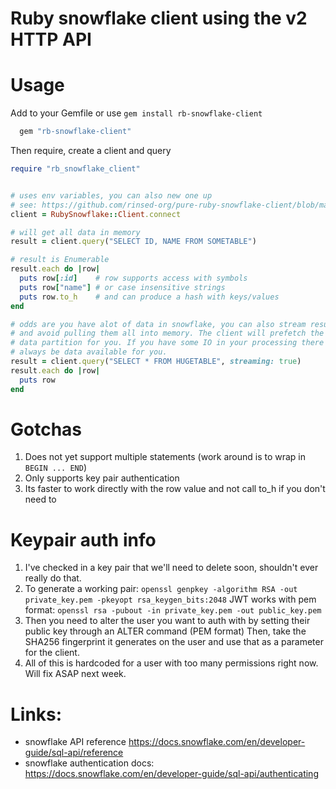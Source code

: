 # Ruby snowflake client using the v2 HTTP API

# Usage

Add to your Gemfile or use `gem install rb-snowflake-client`
```ruby
  gem "rb-snowflake-client"
```

Then require, create a client and query
```ruby
require "rb_snowflake_client"


# uses env variables, you can also new one up
# see: https://github.com/rinsed-org/pure-ruby-snowflake-client/blob/master/lib/ruby_snowflake/client.rb#L43
client = RubySnowflake::Client.connect

# will get all data in memory
result = client.query("SELECT ID, NAME FROM SOMETABLE")

# result is Enumerable
result.each do |row|
  puts row[:id]    # row supports access with symbols
  puts row["name"] # or case insensitive strings
  puts row.to_h    # and can produce a hash with keys/values
end

# odds are you have alot of data in snowflake, you can also stream results
# and avoid pulling them all into memory. The client will prefetch the next
# data partition for you. If you have some IO in your processing there should
# always be data available for you.
result = client.query("SELECT * FROM HUGETABLE", streaming: true)
result.each do |row|
  puts row
end
```

# Gotchas

1. Does not yet support multiple statements (work around is to wrap in `BEGIN ... END`)
2. Only supports key pair authentication
3. Its faster to work directly with the row value and not call to_h if you don't need to

# Keypair auth info

1. I've checked in a key pair that we'll need to delete soon, shouldn't ever really do that.
2. To generate a working pair:
   `openssl genpkey -algorithm RSA -out private_key.pem -pkeyopt rsa_keygen_bits:2048`
   JWT works with pem format:
   `openssl rsa -pubout -in private_key.pem -out public_key.pem`
3. Then you need to alter the user you want to auth with by setting their public key through an ALTER command (PEM format)
   Then, take the SHA256 fingerprint it generates on the user and use that as a parameter for the client.
4. All of this is hardcoded for a user with too many permissions right now. Will fix ASAP next week.

# Links:
- snowflake API reference https://docs.snowflake.com/en/developer-guide/sql-api/reference
- snowflake authentication docs: https://docs.snowflake.com/en/developer-guide/sql-api/authenticating
